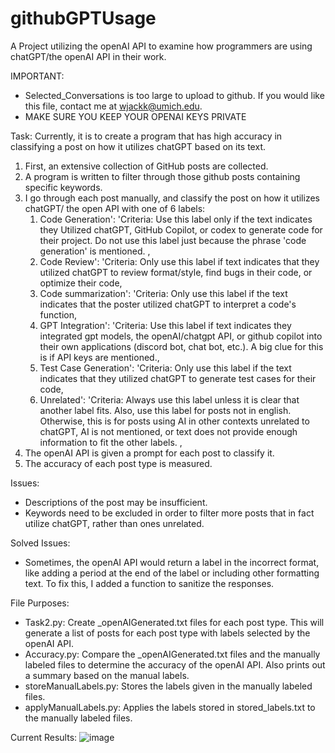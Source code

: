 # githubGPTUsage
A Project utilizing the openAI API to examine how programmers are using chatGPT/the openAI API in their work.

IMPORTANT: 
- Selected_Conversations is too large to upload to github. If you would like this file, contact me at wjackk@umich.edu.
- MAKE SURE YOU KEEP YOUR OPENAI KEYS PRIVATE

Task: Currently, it is to create a program that has high accuracy in classifying a post on how it utilizes chatGPT based on its text. 
1. First, an extensive collection of GitHub posts are collected.
2. A program is written to filter through those github posts containing specific keywords.
3. I go through each post manually, and classify the post on how it utilizes chatGPT/ the open API with one of 6 labels:
    1. Code Generation': 'Criteria: Use this label only if the text indicates they Utilized chatGPT, GitHub Copilot, or codex to generate code for their project. Do not use this label just because the phrase \'code generation\' is mentioned. ,
    2. Code Review': 'Criteria: Only use this label if text indicates that they utilized chatGPT to review format/style, find bugs in their code, or optimize their code,
    3. Code summarization': 'Criteria: Only use this label if the text indicates that the poster utilized chatGPT to interpret a code\'s function,
    4. GPT Integration': 'Criteria: Use this label if text indicates they integrated gpt models, the openAI/chatgpt API, or github copilot into their own applications (discord bot, chat bot, etc.). A big clue for this is if API keys are mentioned.,
    5. Test Case Generation': 'Criteria: Only use this label if the text indicates that they utilized chatGPT to generate test cases for their code,
    6. Unrelated': 'Criteria: Always use this label unless it is clear that another label fits. Also, use this label for posts not in english. Otherwise, this is for posts using AI in other contexts unrelated to chatGPT, AI is not mentioned, or text does not provide enough information to fit the other labels. ,
5. The openAI API is given a prompt for each post to classify it.
6. The accuracy of each post type is measured.

Issues: 
- Descriptions of the post may be insufficient.
- Keywords need to be excluded in order to filter more posts that in fact utilize chatGPT, rather than ones unrelated. 

Solved Issues:
- Sometimes, the openAI API would return a label in the incorrect format, like adding a period at the end of the label or including other formatting text. To fix this, I added a function to sanitize the responses.


File Purposes:
- Task2.py: Create _openAIGenerated.txt files for each post type. This will generate a list of posts for each post type with labels selected by the openAI API.
- Accuracy.py: Compare the _openAIGenerated.txt files and the manually labeled files to determine the accuracy of the openAI API. Also prints out a summary based on the manual labels.
- storeManualLabels.py: Stores the labels given in the manually labeled files.
- applyManualLabels.py: Applies the labels stored in stored_labels.txt to the manually labeled files. 


Current Results:
![image](https://github.com/Jackwaang/githubGPTUsage/assets/122063529/edb54312-3dcd-48fd-8f9a-4a06dffbb83c)
